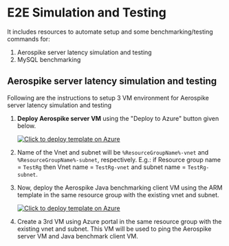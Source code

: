 # E2E Simulation and Testing

It includes resources to automate setup and some benchmarking/testing commands for:

1. Aerospike server latency simulation and testing
2. MySQL benchmarking

## Aerospike server latency simulation and testing

Following are the instructions to setup 3 VM environment for Aerospike server latency simulation and testing

1. **Deploy Aerospike server VM** using the "Deploy to Azure" button given below.

    [![Click to deploy template on Azure](http://azuredeploy.net/deploybutton.png "Click to deploy template on Azure")](https://portal.azure.com/#create/Microsoft.Template/uri/https%3A%2F%2Fraw.githubusercontent.com%2Fazmigproject%2Fe2e-simulation-and-testing%2Fmaster%2Faerospike-server-latency%2Fdeploy-aerospike-server.json)

2. Name of the Vnet and subnet will be `%ResourceGroupName%-vnet` and `%ResourceGroupName%-subnet`, respectively. E.g.: if Resource group name = `TestRg` then Vnet name = `TestRg-vnet` and subnet name = `TestRg-subnet`.
3. Now, deploy the Aerospike Java benchmarking client VM using the ARM template in the same resource group with the existing vnet and subnet.

    [![Click to deploy template on Azure](http://azuredeploy.net/deploybutton.png "Click to deploy template on Azure")](https://portal.azure.com/#create/Microsoft.Template/uri/https%3A%2F%2Fraw.githubusercontent.com%2Fazmigproject%2Fe2e-simulation-and-testing%2Fmaster%2Faerospike-server-latency%2Fdeploy-aerospike-java-benchmark-client.json)

4. Create a 3rd VM using Azure portal in the same resource group with the existing vnet and subnet. This VM will be used to ping the Aerospike server VM and Java benchmark client VM.